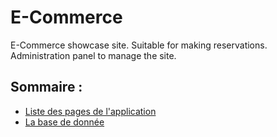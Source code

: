 # E-Commerce
E-Commerce showcase site. Suitable for making reservations. Administration panel to manage the site. 

## Sommaire : 
- [Liste des pages de l'application](./Docs/Pages.md)
- [La base de donnée](./Docs/BDD.md)